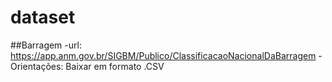 # dataset


##Barragem
  -url: https://app.anm.gov.br/SIGBM/Publico/ClassificacaoNacionalDaBarragem
  -Orientações: Baixar em formato .CSV
